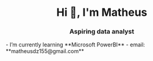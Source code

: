 <h1 align="center">Hi 👋, I'm Matheus</h1>
<h3 align="center">Aspiring data analyst</h3>
-  I’m currently learning **Microsoft PowerBI**
- email: **matheusdz155@gmail.com**


